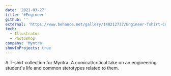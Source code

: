 ```yaml
---
date: '2021-03-27'
title: '#Engineer'
github: ''
external: 'https://www.behance.net/gallery/140212737/Engineer-Tshirt-Collection-with-Myntra'
tech:
  - Illustrator
  - Photoshop
company: 'Myntra'
showInProjects: true
---
```


A T-shirt collection for Myntra. A comical/critical take on an engineering student's life and common sterotypes related to them.
